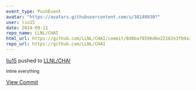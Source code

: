 ```yaml
---
event_type: PushEvent
avatar: "https://avatars.githubusercontent.com/u/38140930?"
user: liu15
date: 2024-09-11
repo_name: LLNL/CHAI
html_url: https://github.com/LLNL/CHAI/commit/8d6ba78596d6e22102e3fb9a26add2ac1fa3bd45
repo_url: https://github.com/LLNL/CHAI
---
```


<a href='https://github.com/liu15' target='_blank'>liu15</a> pushed to <a href='https://github.com/LLNL/CHAI' target='_blank'>LLNL/CHAI</a>

<small>Inline everything</small>

<a href='https://github.com/LLNL/CHAI/commit/8d6ba78596d6e22102e3fb9a26add2ac1fa3bd45' target='_blank'>View Commit</a>